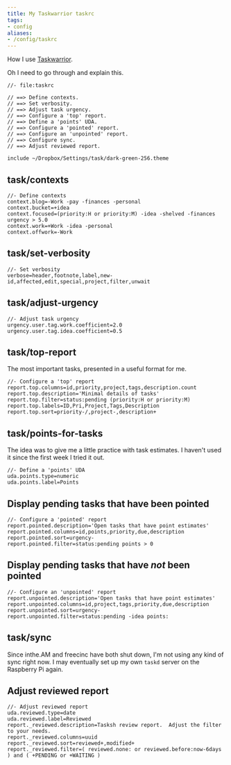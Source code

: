 ```yaml
---
title: My Taskwarrior taskrc
tags:
- config
aliases:
- /config/taskrc
---
```


How I use [Taskwarrior](../../card/Taskwarrior.md).

Oh I need to go through and explain this.

````config
//- file:taskrc

// ==> Define contexts.
// ==> Set verbosity.
// ==> Adjust task urgency.
// ==> Configure a 'top' report.
// ==> Define a 'points' UDA.
// ==> Configure a 'pointed' report.
// ==> Configure an 'unpointed' report.
// ==> Configure sync.
// ==> Adjust reviewed report.

include ~/Dropbox/Settings/task/dark-green-256.theme
````

## task/contexts

````config
//- Define contexts
context.blog=-Work -pay -finances -personal
context.bucket=+idea
context.focused=(priority:H or priority:M) -idea -shelved -finances urgency > 5.0
context.work=+Work -idea -personal
context.offwork=-Work
````

## task/set-verbosity

````config
//- Set verbosity
verbose=header,footnote,label,new-id,affected,edit,special,project,filter,unwait
````

## task/adjust-urgency

````config
//- Adjust task urgency
urgency.user.tag.work.coefficient=2.0
urgency.user.tag.idea.coefficient=0.5
````

## task/top-report

The most important tasks, presented in a useful format for me.

````config
//- Configure a 'top' report
report.top.columns=id,priority,project,tags,description.count
report.top.description='Minimal details of tasks'
report.top.filter=status:pending (priority:H or priority:M)
report.top.labels=ID,Pri,Project,Tags,Description
report.top.sort=priority-/,project-,description+
````

## task/points-for-tasks

The idea was to give me a little practice with task estimates.
I haven't used it since the first week I tried it out.

````config
//- Define a 'points' UDA
uda.points.type=numeric
uda.points.label=Points
````

## Display pending tasks that have been pointed

````config
//- Configure a 'pointed' report
report.pointed.description='Open tasks that have point estimates'
report.pointed.columns=id,points,priority,due,description
report.pointed.sort=urgency-
report.pointed.filter=status:pending points > 0
````

## Display pending tasks that have *not* been pointed

````config
//- Configure an 'unpointed' report
report.unpointed.description='Open tasks that have point estimates'
report.unpointed.columns=id,project,tags,priority,due,description
report.unpointed.sort=urgency-
report.unpointed.filter=status:pending -idea points:
````

## task/sync

Since inthe.AM and freecinc have both shut down, I'm not using any kind of sync right now. I may eventually set up my own `taskd` server on the Raspberry Pi again.

## Adjust reviewed report

````config
//- Adjust reviewed report
uda.reviewed.type=date
uda.reviewed.label=Reviewed
report._reviewed.description=Tasksh review report.  Adjust the filter to your needs.
report._reviewed.columns=uuid
report._reviewed.sort=reviewed+,modified+
report._reviewed.filter=( reviewed.none: or reviewed.before:now-6days ) and ( +PENDING or +WAITING )
````
